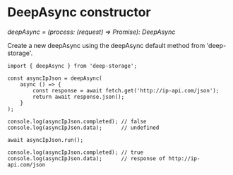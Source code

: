 # DeepAsync constructor

_deepAsync = \(process: \(request\) =&gt; Promise\): DeepAsync_

Create a new deepAsync using the deepAsync default method from 'deep-storage'.

```
import { deepAsync } from 'deep-storage';

const asyncIpJson = deepAsync(
    async () => {
        const response = await fetch.get('http://ip-api.com/json');
        return await response.json();
    }
);

console.log(asyncIpJson.completed); // false
console.log(asyncIpJson.data);      // undefined

await asyncIpJson.run();

console.log(asyncIpJson.completed); // true
console.log(asyncIpJson.data);      // response of http://ip-api.com/json
```



